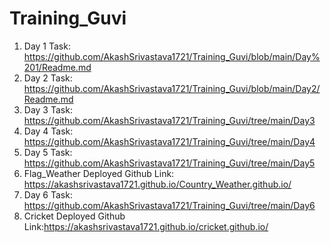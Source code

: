 # Training_Guvi

1. Day 1 Task: https://github.com/AkashSrivastava1721/Training_Guvi/blob/main/Day%201/Readme.md
2. Day 2 Task: https://github.com/AkashSrivastava1721/Training_Guvi/blob/main/Day2/Readme.md
3. Day 3 Task: https://github.com/AkashSrivastava1721/Training_Guvi/tree/main/Day3
4. Day 4 Task: https://github.com/AkashSrivastava1721/Training_Guvi/tree/main/Day4
5. Day 5 Task: https://github.com/AkashSrivastava1721/Training_Guvi/tree/main/Day5
6. Flag_Weather Deployed Github Link: https://akashsrivastava1721.github.io/Country_Weather.github.io/
7. Day 6 Task: https://github.com/AkashSrivastava1721/Training_Guvi/tree/main/Day6
8. Cricket Deployed Github Link:https://akashsrivastava1721.github.io/cricket.github.io/

